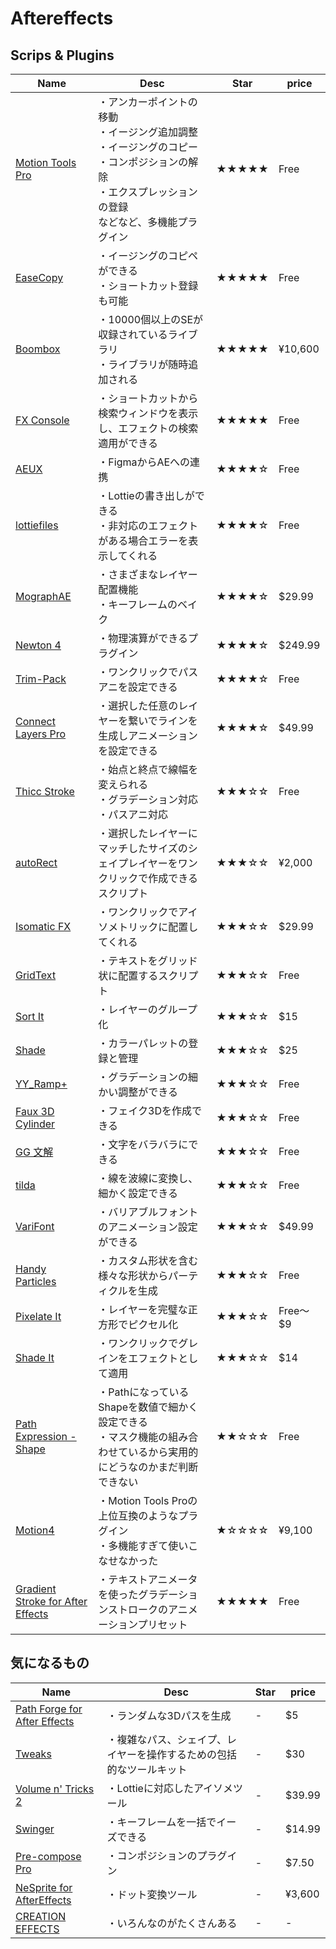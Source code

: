 # Aftereffects
## Scrips & Plugins
|Name|Desc|Star|price|
|--|--|--|--|
|[Motion Tools Pro](https://motiondesign.school/products/motion-tools/)|・アンカーポイントの移動<br>・イージング追加調整<br>・イージングのコピー<br>・コンポジションの解除<br>・エクスプレッションの登録<br>などなど、多機能プラグイン|★★★★★|Free|
|[EaseCopy](https://aescripts.com/easecopy/)|・イージングのコピペができる<br>・ショートカット登録も可能|★★★★★|Free|
|[Boombox](https://mtmograph.com/en-jp/products/boombox)|・10000個以上のSEが収録されているライブラリ<br>・ライブラリが随時追加される|★★★★★|¥10,600|
|[FX Console](https://flashbackj.com/product/fx-console)|・ショートカットから検索ウィンドウを表示し、エフェクトの検索適用ができる|★★★★★|Free|
|[AEUX](https://google.github.io/AEUX/)|・FigmaからAEへの連携|★★★★☆|Free|
|[lottiefiles](https://lottiefiles.com/plugins/after-effects)|・Lottieの書き出しができる<br>・非対応のエフェクトがある場合エラーを表示してくれる|★★★★☆|Free|
|[MographAE](https://aescripts.com/mographae/)|・さまざまなレイヤー配置機能<br>・キーフレームのベイク|★★★★☆|$29.99|
|[Newton 4](https://aescripts.com/newton/)|・物理演算ができるプラグイン|★★★★☆|$249.99|
|[Trim-Pack](https://olaolayuan.gumroad.com/l/trimpack)|・ワンクリックでパスアニを設定できる|★★★★☆|Free|
|[Connect Layers Pro](https://aescripts.com/connect-layers/)|・選択した任意のレイヤーを繋いでラインを生成しアニメーションを設定できる|★★★★☆|$49.99|
|[Thicc Stroke](https://aescripts.com/thicc-stroke/)|・始点と終点で線幅を変えられる<br>・グラデーション対応<br>・パスアニ対応|★★★☆☆|Free|
|[autoRect](https://cumulo.works/downloads/autorect)|・選択したレイヤーにマッチしたサイズのシェイプレイヤーをワンクリックで作成できるスクリプト|★★★☆☆|¥2,000|
|[Isomatic FX](https://aescripts.com/isomatic-fx/)|・ワンクリックでアイソメトリックに配置してくれる|★★★☆☆|$29.99|
|[GridText](https://www.alinco.shop/product/gridtext/)|・テキストをグリッド状に配置するスクリプト|★★★☆☆|Free|
|[Sort It](https://eyedesyn.com/product/sort-it-for-after-effects/)|・レイヤーのグループ化|★★★☆☆|$15|
|[Shade](https://www.davideboscolo.com/product/shade-color-palette/)|・カラーパレットの登録と管理|★★★☆☆|$25|
|[YY_Ramp+](https://aescripts.com/yy_rampplus/)|・グラデーションの細かい調整ができる|★★★☆☆|Free|
|[Faux 3D Cylinder](https://kaihenthorniwane.gumroad.com/l/rhxmj?layout=profile)|・フェイク3Dを作成できる|★★★☆☆|Free|
|[GG 文解](https://twitter.com/gummasimedi/status/1190626096036773888?s=20)|・文字をバラバラにできる|★★★☆☆|Free|
|[tilda](https://aescripts.com/tilda/)|・線を波線に変換し、細かく設定できる|★★★☆☆|Free|
|[VariFont](https://aescripts.com/varifont/)|・バリアブルフォントのアニメーション設定ができる|★★★☆☆|$49.99|
|[Handy Particles](https://aescripts.com/handy-particles/)|・カスタム形状を含む様々な形状からパーティクルを生成|★★★☆☆|Free|
|[Pixelate It](https://eyedesyn.com/product/pixelate-it/?attribute_pa_product_version=lite)|・レイヤーを完璧な正方形でピクセル化|★★★☆☆|Free〜$9|
|[Shade It](https://eyedesyn.com/product/shade-it-for-after-effects/)|・ワンクリックでグレインをエフェクトとして適用|★★★☆☆|$14|
|[Path Expression - Shape](https://tom01.gumroad.com/l/path-expression-shape?layout=profile)|・PathになっているShapeを数値で細かく設定できる<br>・マスク機能の組み合わせているから実用的にどうなのかまだ判断できない|★★☆☆☆|Free|
|[Motion4](https://mtmograph.com/en-jp/products/motion-4)|・Motion Tools Proの上位互換のようなプラグイン<br>・多機能すぎて使いこなせなかった|★☆☆☆☆|¥9,100|
|[Gradient Stroke for After Effects](https://aecartographer.gumroad.com/l/gradient-stroke-ae?layout=profile&recommended_by=library)|・テキストアニメータを使ったグラデーションストロークのアニメーションプリセット|★★★★★|Free|

## 気になるもの
|Name|Desc|Star|price|
|--|--|--|--|
|[Path Forge for After Effects](https://aecartographer.gumroad.com/l/PathForge)|・ランダムな3Dパスを生成|-|$5|
|[Tweaks](https://aescripts.com/tweaks/)|・複雑なパス、シェイプ、レイヤーを操作するための包括的なツールキット|-|$30|
|[Volume n' Tricks 2](https://aescripts.com/volume-n-tricks/)|・Lottieに対応したアイソメツール|-|$39.99|
|[Swinger](https://terriblejunkshow.com/product/swinger)|・キーフレームを一括でイーズできる|-|$14.99|
|[Pre-compose Pro](https://aescripts.com/pre-compose-pro/)|・コンポジションのプラグイン|-|$7.50|
|[NeSprite for AfterEffects](https://hiyameshi8bit.booth.pm/items/5899814)|・ドット変換ツール|-|¥3,600|
|[CREATION EFFECTS](https://www.creationeffects.com/)|・いろんなのがたくさんある|-|-|
